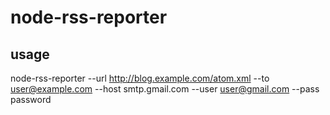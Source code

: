 # node-rss-reporter

## usage

node-rss-reporter --url http://blog.example.com/atom.xml --to user@example.com --host smtp.gmail.com --user user@gmail.com --pass password
